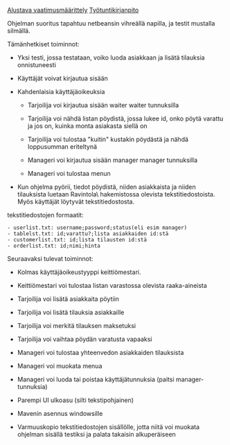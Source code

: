 [Alustava vaatimusmäärittely](https://github.com/manttoni/ot-harjoitustyo/blob/master/dokumentointi/Maarittelydokumentti.md)
[Työtuntikirjanpito](https://github.com/manttoni/ot-harjoitustyo/blob/master/ty%C3%B6tuntikirjanpito.txt)

Ohjelman suoritus tapahtuu netbeansin vihreällä napilla, ja testit mustalla silmällä.

Tämänhetkiset toiminnot:

- Yksi testi, jossa testataan, voiko luoda asiakkaan ja lisätä tilauksia onnistuneesti

- Käyttäjät voivat kirjautua sisään

- Kahdenlaisia käyttäjäoikeuksia
	- Tarjoilija voi kirjautua sisään waiter waiter tunnuksilla
	- Tarjoilija voi nähdä listan pöydistä, jossa lukee id, onko pöytä varattu ja jos on, kuinka monta asiakasta 
siellä on
	- Tarjoilija voi tulostaa "kuitin" kustakin pöydästä ja nähdä loppusumman eriteltynä

	- Manageri voi kirjautua sisään manager manager tunnuksilla
	- Manageri voi tulostaa menun

- Kun ohjelma pyörii, tiedot pöydistä, niiden asiakkaista ja niiden tilauksista luetaan Ravintola\ hakemistossa 
olevista tekstitiedostoista. Myös käyttäjät löytyvät tekstitiedostosta.

tekstitiedostojen formaatit:

	- userlist.txt: username;password;status(eli esim manager)
	- tablelst.txt: id;varattu?;lista asiakkaiden id:stä
	- customerlist.txt: id;lista tilausten id:stä
	- orderlist.txt: id;nimi;hinta

Seuraavaksi tulevat toiminnot:

- Kolmas käyttäjäoikeustyyppi keittiömestari. 
- Keittiömestari voi tulostaa listan varastossa olevista raaka-aineista

- Tarjoilija voi lisätä asiakkaita pöytiin
- Tarjoilija voi lisätä tilauksia asiakkaille
- Tarjoilija voi merkitä tilauksen maksetuksi
- Tarjoilija voi vaihtaa pöydän varatusta vapaaksi

- Manageri voi tulostaa yhteenvedon asiakkaiden tilauksista
- Manageri voi muokata menua
- Manageri voi luoda tai poistaa käyttäjätunnuksia (paitsi manager-tunnuksia)

- Parempi UI ulkoasu (silti tekstipohjainen)
- Mavenin asennus windowsille
- Varmuuskopio tekstitiedostojen sisällölle, jotta niitä voi muokata ohjelman sisällä testiksi ja palata takaisin 
alkuperäiseen
